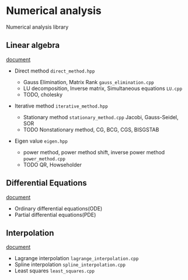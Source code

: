 # Numerical analysis

Numerical analysis library

## Linear algebra  
[document](./linear_algebla/README.md)
- Direct method `direct_method.hpp`
    - Gauss Elimination, Matrix Rank `gauss_elimination.cpp` 
    - LU decomposition, Inverse matrix, Simultaneous equations `LU.cpp` 
    - TODO, cholesky

- Iterative method `iterative_method.hpp`  
    - Stationary method `stationary_method.cpp` Jacobi, Gauss-Seidel, SOR    
    - TODO Nonstationary method, CG, BCG, CGS, BISGSTAB  


- Eigen value `eigen.hpp`
    - power method, power method shift, inverse power method `power_method.cpp`
    - TODO QR, Howseholder




## Differential Equations
[document](./differential_equations/README.md)
- Ordinary differential equations(ODE)
- Partial differential equations(PDE)





## Interpolation
[document](./interpolation/README.md)
- Lagrange interpolation `lagrange_interpolation.cpp` 
- Spline interpolation `spline_interpolation.cpp` 
- Least squares `least_squares.cpp`

